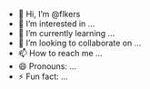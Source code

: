 - 👋 Hi, I’m @flkers
- 👀 I’m interested in ...
- 🌱 I’m currently learning ...
- 💞️ I’m looking to collaborate on ...
- 📫 How to reach me ...
- 😄 Pronouns: ...
- ⚡ Fun fact: ...

<!---
flkers/flkers is a ✨ special ✨ repository because its `README.md` (this file) appears on your GitHub profile.
You can click the Preview link to take a look at your changes.
--->
